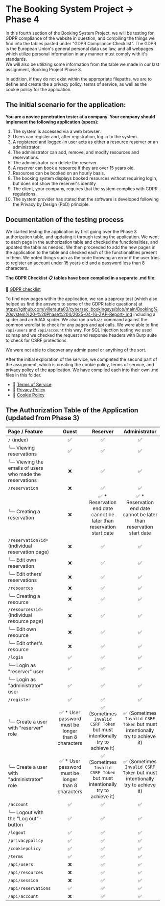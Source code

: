# The Booking System Project → Phase 4
In this fourth section of the Booking System Project, we will be testing for GDPR compliance of the website in question, and compiling the things we find into the tables pasted under "GDPR Compliance Checklist". The GDPR is the European Union's general personal data use law, 
and all webpages which utilize personal information in any manner must comply with it's standards.  
We will also be utilizing some information from the table we made in our last assignment, Booking Project Phase 3.

In addition, if they do not exist within the appropriate filepaths, we are to define and create the a privacy policy, terms of service, as well as the cookie policy for the application. 

## The initial scenario for the application:
**You are a novice penetration tester at a company. Your company should implement the following application (specs):**  

1. The system is accessed via a web browser.  
2. Users can register and, after registration, log in to the system.  
3. A registered and logged-in user acts as either a resource reserver or an administrator.  
4. The administrator can add, remove, and modify resources and reservations.  
5. The administrator can delete the reserver.  
6. A reserver can book a resource if they are over 15 years old.  
7. Resources can be booked on an hourly basis.  
8. The booking system displays booked resources without requiring login, but does not show the reserver's identity  
9. The client, your company, requires that the system complies with GDPR regulations.  
10. The system provider has stated that the software is developed following the Privacy by Design (PbD) principle.  

## Documentation of the testing process
We started testing the application by first going over the Phase 3 authorization table, and updating it through testing the application. We went to each page in the authorization table and checked the functionalities, and updated the table as needed. We then proceeded to add the new pages in the application to the table and checked each of the functionalities present in them. We noted things such as the code throwing an error if the user tries to register an account under 15 years old and a password less than 8 characters.

**The GDPR Checklist 📋 tables have been compiled in a separate .md file:**

📌 [GDPR checklist](https://github.com/villerauta03/cybersec_bookingsys/blob/main/Booking%20system%20-%20Phase%204/gdpr_checklist.md)

To find new pages within the application, we ran a zaproxy test (which also helped us find the answers to some of the GDPR table questions) at https://github.com/villerauta03/cybersec_bookingsys/blob/main/Booking%20system%20-%20Phase%204/2025-04-16-ZAP-Report-.md including a spider and an AJAX spider.
We also ran a wfuzz command against the common wordlist to check for any pages and api calls. We were able to find `/api/users` and `/api/account` this way. 
For SQL Injection testing we used sqlmap and we checked the request and response headers with Burp suite to check for CSRF protections.

We were not able to discover any admin panel or anything of the sort.

After the initial exploration of the service, we completed the second part of the assignment, which is creating the cookie policy, terms of service, and privacy policy of the application. We have compiled each into their own .md files in this folder. 
- 📌 [Terms of Service](https://github.com/villerauta03/cybersec_bookingsys/blob/main/Booking%20system%20-%20Phase%204/termsofservice.md)
- 📌 [Privacy Policy](https://github.com/villerauta03/cybersec_bookingsys/blob/main/Booking%20system%20-%20Phase%204/privacypolicy.md)
- 📌 [Cookie Policy](https://github.com/villerauta03/cybersec_bookingsys/blob/main/Booking%20system%20-%20Phase%204/cookiepolicy.md)

  
## The Authorization Table of the Application (updated from Phase 3)
| **Page / Feature** | **Guest** | **Reserver** | **Administrator** |
|:----|:----:|:----:|:----:|
| `/` (index)                |✅| ✅ | ✅ |
| └─ Viewing reservations | ✅ | ✅ | ✅ |
| └─ Viewing the emails of users who made the reservations | ❌ | ✅ | ✅ |
| `/reservation` | ❌ | ✅ | ✅ |
| └─ Creating a reservation | ❌ | ✅ * Reservation end date cannot be later than reservation start date | ✅ * Reservation end date cannot be later than reservation start date |
| `/reservation?id=` (individual reservation page)| ❌| ✅ | ✅ |
| └─ Edit own reservation | ❌ | ✅ | ✅ |
| └─ Edit others' reservations | ❌ | ✅ | ✅ |
| `/resources`| ❌ | ✅ | ✅ |
| └─ Creating a resource | ❌ | ✅ | ✅ |
| `/resources?id=` (individual resource page) | ❌ | ✅ | ✅ |
| └─ Edit own resource | ❌ | ✅ | ✅ |
| └─ Edit other's resource | ❌ | ✅ | ✅ |
| `/login` | ✅ | ✅ | ✅ |
| └─ Login as "reserver" user | ✅ | ✅ | ✅ |
| └─ Login as "administrator" user | ✅ | ✅ | ✅ |
| `/register` | ✅ | ✅ | ✅ |
| └─ Create a user with "reserver" role | ✅ * User password must be longer than 8 characters | ✅ (Sometimes `Invalid CSRF Token` but must intentionally try to achieve it) | ✅ (Sometimes `Invalid CSRF Token` but must intentionally try to achieve it) |
| └─ Create a user with "administrator" role | ✅ * User password must be longer than 8 characters | ✅ (Sometimes `Invalid CSRF Token` but must intentionally try to achieve it) | ✅ (Sometimes `Invalid CSRF Token` but must intentionally try to achieve it) |
| `/account` | ✅ | ✅ | ✅ |
| └─ Logout with the "Log out"-button | ✅ | ✅ | ✅ |
| `/logout` | ✅ | ✅ | ✅ |
| `/privacypolicy` | ✅ | ✅ | ✅ |
| `/cookiepolicy` | ✅ | ✅ | ✅ |
| `/terms` | ✅ | ✅ | ✅ |
| `/api/users` |❌|✅|✅|
| `/api/resources` |❌|✅|✅|
| `/api/session` |❌|✅|✅|
| `/api/reservations` |✅|✅|✅|
| `/api/account` |❌|✅|✅|
